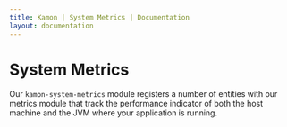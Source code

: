 ```yaml
---
title: Kamon | System Metrics | Documentation
layout: documentation
---
```


System Metrics
==============

Our `kamon-system-metrics` module registers a number of entities with our metrics module that track the performance
indicator of both the host machine and the JVM where your application is running.




[Sigar]: https://github.com/hyperic/sigar
